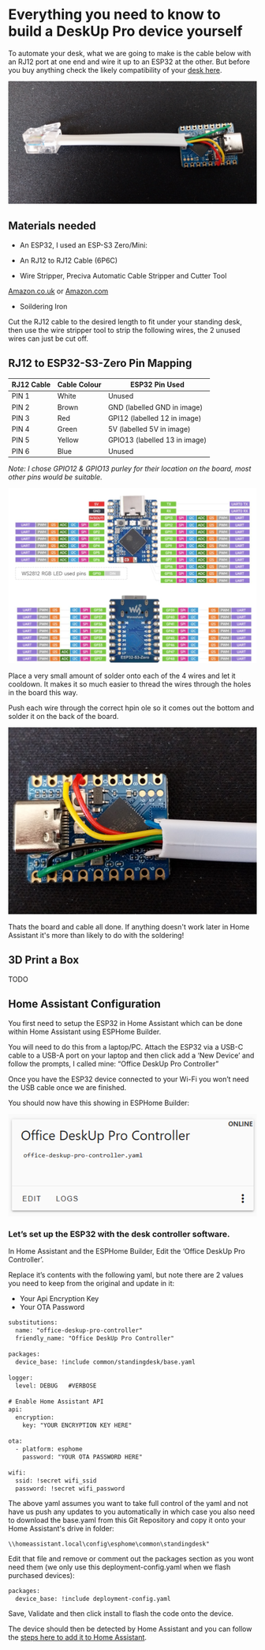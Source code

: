 # Everything you need to know to build a DeskUp Pro device yourself

To automate your desk, what we are going to make is the cable below with an RJ12 port at one end and wire it up to an ESP32 at the other.  But before you buy anything check the likely compatibility of your [desk here](/docs/compatibility.md).


![](images/diy-board-and-cable-nocase.JPG)


## Materials needed
- An ESP32, I used an ESP-S3 Zero/Mini:

- An RJ12 to RJ12 Cable (6P6C)

- Wire Stripper, Preciva Automatic Cable Stripper and Cutter Tool

[Amazon.co.uk](https://amzn.to/3FbW10A) or [Amazon.com](https://amzn.to/4iwLz20)

- Soildering Iron


Cut the RJ12 cable to the desired length to fit under your standing desk, then use the wire stripper tool to strip the following wires, the 2 unused wires can just be cut off.


## RJ12 to ESP32-S3-Zero Pin Mapping

| RJ12 Cable | Cable Colour | ESP32 Pin Used |
| ---------- | ------------ | -------------- |
| PIN 1 | White | Unused |
| PIN 2 | Brown | GND (labelled GND in image) |
| PIN 3 | Red   | GPI12 (labelled 12 in image) |
| PIN 4 | Green | 5V (labelled 5V in image) |
| PIN 5 | Yellow| GPIO13 (labelled 13 in image) |
| PIN 6 | Blue  | Unused |

_Note: I chose GPIO12 & GPIO13 purley for their location on the board, most other pins would be suitable._

![](images/esp32-s3-zero-pinlayout.png)

Place a very small amount of solder onto each of the 4 wires and let it cooldown.  It makes it so much easier to thread the wires through the holes in the board this way.

Push each wire through the correct hpin ole so it comes out the bottom and solder it on the back of the board.

![](images/diy-board-closeup.jpg)

Thats the board and cable all done.  If anything doesn't work later in Home Assistant it's more than likely to do with the soldering!


## 3D Print a Box
TODO


## Home Assistant Configuration
You first need to setup the ESP32 in Home Assistant which can be done within Home Assistant using ESPHome Builder.

You will need to do this from a laptop/PC. Attach the ESP32 via a USB-C cable to a USB-A port on your laptop and then click add a ‘New Device’ and follow the prompts, I called mine: “Office DeskUp Pro Controller”

Once you have the ESP32 device connected to your Wi-Fi you won’t need the USB cable once we are finished.

You should now have this showing in ESPHome Builder:

![](images/diy-esphome-device.png)


### Let’s set up the ESP32 with the desk controller software.

In Home Assistant and the ESPHome Builder, Edit the ‘Office DeskUp Pro Controller’. 

Replace it’s contents with the following yaml, but note there are 2 values you need to keep from the original and update in it:

- Your Api Encryption Key
- Your OTA Password

```
substitutions:
  name: "office-deskup-pro-controller"
  friendly_name: "Office DeskUp Pro Controller"

packages:
  device_base: !include common/standingdesk/base.yaml

logger:
  level: DEBUG   #VERBOSE

# Enable Home Assistant API
api:
  encryption:
    key: "YOUR ENCRYPTION KEY HERE"

ota:
  - platform: esphome
    password: "YOUR OTA PASSWORD HERE"

wifi:
  ssid: !secret wifi_ssid
  password: !secret wifi_password
```

The above yaml assumes you want to take full control of the yaml and not have us push any updates to you automatically in which case you also need to download the base.yaml from this Git Repository and copy it onto your Home Assistant's drive in folder: 

```
\\homeassistant.local\config\esphome\common\standingdesk"
```

Edit that file and remove or comment out the packages section as you wont need them (we only use this deployment-config.yaml when we flash purchased devices):

```
packages:
  device_base: !include deployment-config.yaml
```

Save, Validate and then click install to flash the code onto the device.

The device should then be detected by Home Assistant and you can follow the [steps here to add it to Home Assistant](/docs/setup/add-to-home-assistant.md).


